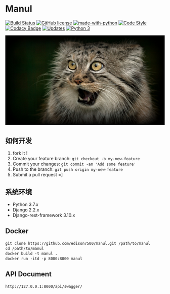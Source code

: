 # Manul

[![Build Status](https://travis-ci.org/edison7500/manul.svg?branch=master)](https://travis-ci.org/edison7500/manul)
[![GitHub license](https://img.shields.io/github/license/edison7500/manul.svg)](https://github.com/edison7500/manul/blob/master/LICENSE)
[![made-with-python](https://img.shields.io/badge/Made%20with-Python-1f425f.svg)](https://www.python.org/)
[![Code Style](https://img.shields.io/badge/code%20style-black-000000.svg)](https://github.com/psf/black)
[![Codacy Badge](https://api.codacy.com/project/badge/Grade/dea1adba8ab14282a7f1ec6de527ad57)](https://www.codacy.com/manual/edison7500/manul?utm_source=github.com&amp;utm_medium=referral&amp;utm_content=edison7500/manul&amp;utm_campaign=Badge_Grade)
[![Updates](https://pyup.io/repos/github/edison7500/manul/shield.svg)](https://pyup.io/repos/github/edison7500/manul/)
[![Python 3](https://pyup.io/repos/github/edison7500/manul/python-3-shield.svg)](https://pyup.io/repos/github/edison7500/manul/)

![manul cat](./images/5a65b3cfe245c.jpg)


## 如何开发

1. fork it !
2. Create your feature branch: ```git checkout -b my-new-feature```
3. Commit your changes: ```git commit -am 'Add some feature'```
4. Push to the branch: ```git push origin my-new-feature```
5. Submit a pull request =]


## 系统环境

* Python 3.7.x
* Django 2.2.x
* Django-rest-framework 3.10.x


## Docker

```shell script
git clone https://github.com/edison7500/manul.git /path/to/manul
cd /path/to/manul
docker build -t manul .
docker run -itd -p 8000:8000 manul
```


## API Document

```
http://127.0.0.1:8000/api/swagger/
```



